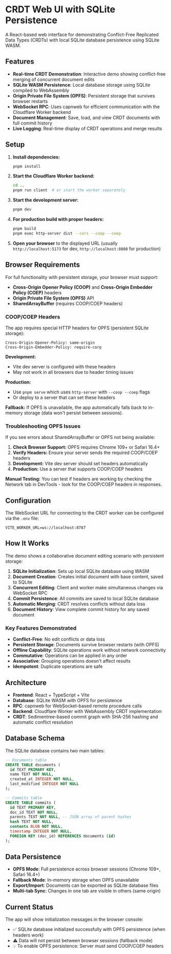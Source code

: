 # CRDT Web UI with SQLite Persistence

A React-based web interface for demonstrating Conflict-Free Replicated Data Types (CRDTs) with local SQLite database persistence using SQLite WASM.

## Features

- **Real-time CRDT Demonstration**: Interactive demo showing conflict-free merging of concurrent document edits
- **SQLite WASM Persistence**: Local database storage using SQLite compiled to WebAssembly
- **Origin Private File System (OPFS)**: Persistent storage that survives browser restarts
- **WebSocket RPC**: Uses capnweb for efficient communication with the Cloudflare Worker backend
- **Document Management**: Save, load, and view CRDT documents with full commit history
- **Live Logging**: Real-time display of CRDT operations and merge results

## Setup

1. **Install dependencies:**
   ```bash
   pnpm install
   ```

2. **Start the Cloudflare Worker backend:**
   ```bash
   cd ..
   pnpm run client  # or start the worker separately
   ```

3. **Start the development server:**
   ```bash
   pnpm dev
   ```

4. **For production build with proper headers:**
   ```bash
   pnpm build
   pnpm exec http-server dist --cors --coop --coep
   ```

5. **Open your browser** to the displayed URL (usually `http://localhost:5173` for dev, `http://localhost:8080` for production)

## Browser Requirements

For full functionality with persistent storage, your browser must support:

- **Cross-Origin Opener Policy (COOP)** and **Cross-Origin Embedder Policy (COEP)** headers
- **Origin Private File System (OPFS)** API
- **SharedArrayBuffer** (requires COOP/COEP headers)

### COOP/COEP Headers

The app requires special HTTP headers for OPFS (persistent SQLite storage):

```
Cross-Origin-Opener-Policy: same-origin
Cross-Origin-Embedder-Policy: require-corp
```

**Development:**
- Vite dev server is configured with these headers
- May not work in all browsers due to header timing issues

**Production:**
- Use `pnpm serve` which uses `http-server` with `--coop --coep` flags
- Or deploy to a server that can set these headers

**Fallback:** If OPFS is unavailable, the app automatically falls back to in-memory storage (data won't persist between sessions).

### Troubleshooting OPFS Issues

If you see errors about SharedArrayBuffer or OPFS not being available:

1. **Check Browser Support:** OPFS requires Chrome 109+ or Safari 16.4+
2. **Verify Headers:** Ensure your server sends the required COOP/COEP headers
3. **Development:** Vite dev server should set headers automatically
4. **Production:** Use a server that supports COOP/COEP headers

**Manual Testing:** You can test if headers are working by checking the Network tab in DevTools - look for the COOP/COEP headers in responses.

## Configuration

The WebSocket URL for connecting to the CRDT worker can be configured via the `.env` file:

```env
VITE_WORKER_URL=ws://localhost:8787
```

## How It Works

The demo shows a collaborative document editing scenario with persistent storage:

1. **SQLite Initialization**: Sets up local SQLite database using WASM
2. **Document Creation**: Creates initial document with base content, saved to SQLite
3. **Concurrent Editing**: Client and worker make simultaneous changes via WebSocket RPC
4. **Commit Persistence**: All commits are saved to local SQLite database
5. **Automatic Merging**: CRDT resolves conflicts without data loss
6. **Document History**: View complete commit history for any saved document

### Key Features Demonstrated
- **Conflict-Free**: No edit conflicts or data loss
- **Persistent Storage**: Documents survive browser restarts (with OPFS)
- **Offline Capability**: SQLite operations work without network connectivity
- **Commutative**: Operations can be applied in any order
- **Associative**: Grouping operations doesn't affect results
- **Idempotent**: Duplicate operations are safe

## Architecture

- **Frontend**: React + TypeScript + Vite
- **Database**: SQLite WASM with OPFS for persistence
- **RPC**: capnweb for WebSocket-based remote procedure calls
- **Backend**: Cloudflare Worker with WebAssembly CRDT implementation
- **CRDT**: Sedimentree-based commit graph with SHA-256 hashing and automatic conflict resolution

## Database Schema

The SQLite database contains two main tables:

```sql
-- Documents table
CREATE TABLE documents (
  id TEXT PRIMARY KEY,
  name TEXT NOT NULL,
  created_at INTEGER NOT NULL,
  last_modified INTEGER NOT NULL
);

-- Commits table
CREATE TABLE commits (
  id TEXT PRIMARY KEY,
  doc_id TEXT NOT NULL,
  parents TEXT NOT NULL, -- JSON array of parent hashes
  hash TEXT NOT NULL,
  contents BLOB NOT NULL,
  timestamp INTEGER NOT NULL,
  FOREIGN KEY (doc_id) REFERENCES documents (id)
);
```

## Data Persistence

- **OPFS Mode**: Full persistence across browser sessions (Chrome 109+, Safari 16.4+)
- **Fallback Mode**: In-memory storage when OPFS unavailable
- **Export/Import**: Documents can be exported as SQLite database files
- **Multi-tab Sync**: Changes in one tab are visible in others (same origin)

## Current Status

The app will show initialization messages in the browser console:
- ✅ SQLite database initialized successfully with OPFS persistence (when headers work)
- ⚠️ Data will not persist between browser sessions (fallback mode)
- 💡 To enable OPFS persistence: Server must send COOP/COEP headers
